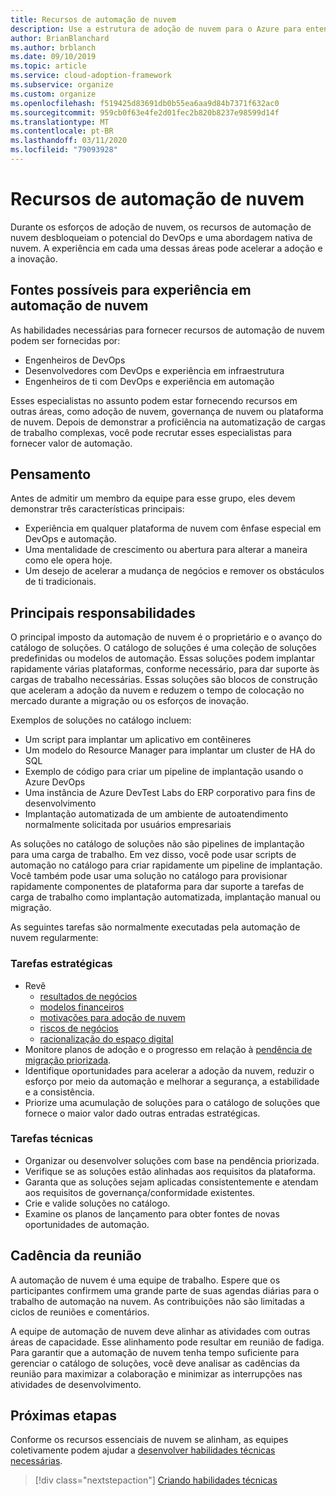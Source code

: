 ```yaml
---
title: Recursos de automação de nuvem
description: Use a estrutura de adoção de nuvem para o Azure para entender a formação de recursos de automação de nuvem para acelerar a adoção e a inovação.
author: BrianBlanchard
ms.author: brblanch
ms.date: 09/10/2019
ms.topic: article
ms.service: cloud-adoption-framework
ms.subservice: organize
ms.custom: organize
ms.openlocfilehash: f519425d83691db0b55ea6aa9d84b7371f632ac0
ms.sourcegitcommit: 959cb0f63e4fe2d01fec2b820b8237e98599d14f
ms.translationtype: MT
ms.contentlocale: pt-BR
ms.lasthandoff: 03/11/2020
ms.locfileid: "79093928"
---
```

# <a name="cloud-automation-capabilities"></a>Recursos de automação de nuvem

Durante os esforços de adoção de nuvem, os recursos de automação de nuvem desbloqueiam o potencial do DevOps e uma abordagem nativa de nuvem. A experiência em cada uma dessas áreas pode acelerar a adoção e a inovação.

## <a name="possible-sources-for-cloud-automation-expertise"></a>Fontes possíveis para experiência em automação de nuvem

As habilidades necessárias para fornecer recursos de automação de nuvem podem ser fornecidas por:

- Engenheiros de DevOps
- Desenvolvedores com DevOps e experiência em infraestrutura
- Engenheiros de ti com DevOps e experiência em automação

Esses especialistas no assunto podem estar fornecendo recursos em outras áreas, como adoção de nuvem, governança de nuvem ou plataforma de nuvem. Depois de demonstrar a proficiência na automatização de cargas de trabalho complexas, você pode recrutar esses especialistas para fornecer valor de automação.

## <a name="mindset"></a>Pensamento

Antes de admitir um membro da equipe para esse grupo, eles devem demonstrar três características principais:

- Experiência em qualquer plataforma de nuvem com ênfase especial em DevOps e automação.
- Uma mentalidade de crescimento ou abertura para alterar a maneira como ele opera hoje.
- Um desejo de acelerar a mudança de negócios e remover os obstáculos de ti tradicionais.

## <a name="key-responsibilities"></a>Principais responsabilidades

O principal imposto da automação de nuvem é o proprietário e o avanço do catálogo de soluções. O catálogo de soluções é uma coleção de soluções predefinidas ou modelos de automação. Essas soluções podem implantar rapidamente várias plataformas, conforme necessário, para dar suporte às cargas de trabalho necessárias. Essas soluções são blocos de construção que aceleram a adoção da nuvem e reduzem o tempo de colocação no mercado durante a migração ou os esforços de inovação.

Exemplos de soluções no catálogo incluem:

- Um script para implantar um aplicativo em contêineres
- Um modelo do Resource Manager para implantar um cluster de HA do SQL
- Exemplo de código para criar um pipeline de implantação usando o Azure DevOps
- Uma instância de Azure DevTest Labs do ERP corporativo para fins de desenvolvimento
- Implantação automatizada de um ambiente de autoatendimento normalmente solicitada por usuários empresariais

As soluções no catálogo de soluções não são pipelines de implantação para uma carga de trabalho. Em vez disso, você pode usar scripts de automação no catálogo para criar rapidamente um pipeline de implantação. Você também pode usar uma solução no catálogo para provisionar rapidamente componentes de plataforma para dar suporte a tarefas de carga de trabalho como implantação automatizada, implantação manual ou migração.

As seguintes tarefas são normalmente executadas pela automação de nuvem regularmente:

### <a name="strategic-tasks"></a>Tarefas estratégicas

- Revê
  - [resultados de negócios](../strategy/business-outcomes/index.md)
  - [modelos financeiros](../strategy/financial-models.md)
  - [motivações para adoção de nuvem](../strategy/motivations.md)
  - [riscos de negócios](../govern/policy-compliance/risk-tolerance.md)
  - [racionalização do espaço digital](../digital-estate/index.md)
- Monitore planos de adoção e o progresso em relação à [pendência de migração priorizada](../migrate/migration-considerations/assess/release-iteration-backlog.md).
- Identifique oportunidades para acelerar a adoção da nuvem, reduzir o esforço por meio da automação e melhorar a segurança, a estabilidade e a consistência.
- Priorize uma acumulação de soluções para o catálogo de soluções que fornece o maior valor dado outras entradas estratégicas.

### <a name="technical-tasks"></a>Tarefas técnicas

- Organizar ou desenvolver soluções com base na pendência priorizada.
- Verifique se as soluções estão alinhadas aos requisitos da plataforma.
- Garanta que as soluções sejam aplicadas consistentemente e atendam aos requisitos de governança/conformidade existentes.
- Crie e valide soluções no catálogo.
- Examine os planos de lançamento para obter fontes de novas oportunidades de automação.

## <a name="meeting-cadence"></a>Cadência da reunião

A automação de nuvem é uma equipe de trabalho. Espere que os participantes confirmem uma grande parte de suas agendas diárias para o trabalho de automação na nuvem. As contribuições não são limitadas a ciclos de reuniões e comentários.

A equipe de automação de nuvem deve alinhar as atividades com outras áreas de capacidade. Esse alinhamento pode resultar em reunião de fadiga. Para garantir que a automação de nuvem tenha tempo suficiente para gerenciar o catálogo de soluções, você deve analisar as cadências da reunião para maximizar a colaboração e minimizar as interrupções nas atividades de desenvolvimento.

## <a name="next-steps"></a>Próximas etapas

Conforme os recursos essenciais de nuvem se alinham, as equipes coletivamente podem ajudar a [desenvolver habilidades técnicas necessárias](./suggested-skills.md).

> [!div class="nextstepaction"]
> [Criando habilidades técnicas](./suggested-skills.md)
